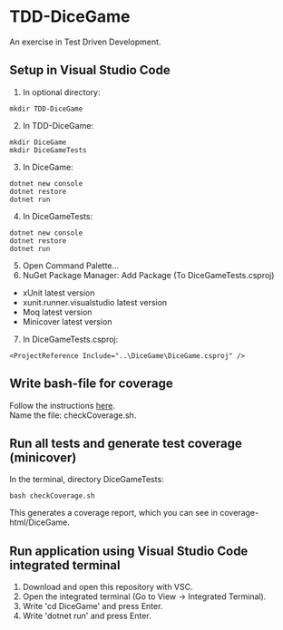 # TDD-DiceGame
An exercise in Test Driven Development.


## Setup in Visual Studio Code
1. In optional directory:
```
mkdir TDD-DiceGame
```
2. In TDD-DiceGame:
```
mkdir DiceGame
mkdir DiceGameTests
```
3. In DiceGame:
```
dotnet new console
dotnet restore
dotnet run
```
4. In DiceGameTests:
```
dotnet new console
dotnet restore
dotnet run
```
5. Open Command Palette...
6. NuGet Package Manager: Add Package (To DiceGameTests.csproj)
* xUnit latest version
* xunit.runner.visualstudio latest version
* Moq latest version
* Minicover latest version
7. In DiceGameTests.csproj:
```
<ProjectReference Include="..\DiceGame\DiceGame.csproj" />
```


## Write bash-file for coverage
Follow the instructions [here](https://github.com/lucaslorentz/minicover).  
Name the file: checkCoverage.sh.


## Run all tests and generate test coverage (minicover)
In the terminal, directory DiceGameTests:
```
bash checkCoverage.sh
```

This generates a coverage report, which you can see in coverage-html/DiceGame.


## Run application using Visual Studio Code integrated terminal
1. Download and open this repository with VSC.
2. Open the integrated terminal (Go to View -> Integrated Terminal).
3. Write 'cd DiceGame' and press Enter.
4. Write 'dotnet run' and press Enter.
